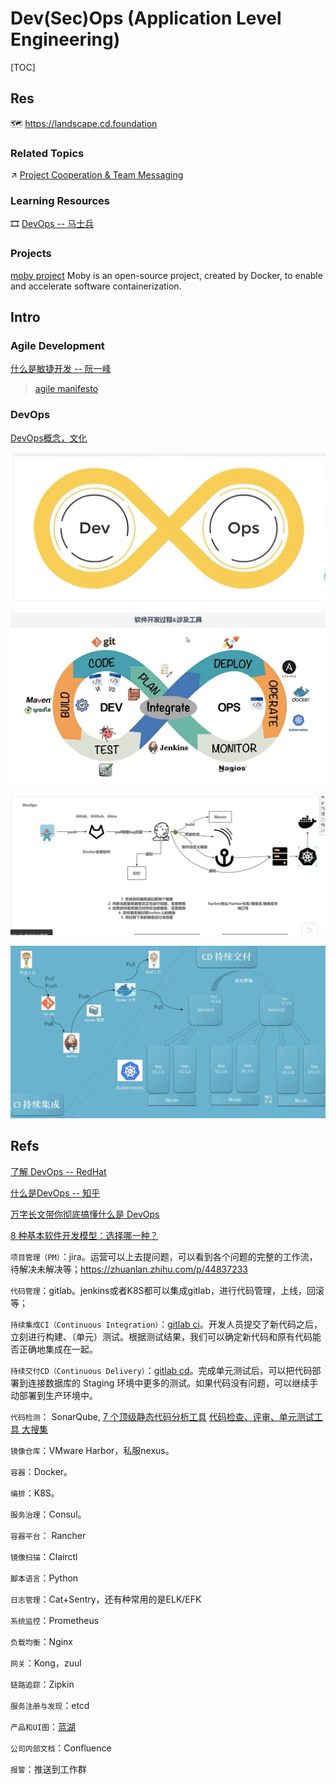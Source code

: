 # Dev(Sec)Ops (Application Level Engineering)

[TOC]



## Res
🗺️ https://landscape.cd.foundation


### Related Topics
↗ [Project Cooperation & Team Messaging](../../../🔑%20CS%20Core/🧰%20Generic%20Tools%20&%20Projects/Project%20Cooperation%20&%20Team%20Messaging/Project%20Cooperation%20&%20Team%20Messaging.md)


### Learning Resources
🎞 [DevOps -- 马士兵](https://www.bilibili.com/video/BV13Y411E7nd?share_source=copy_web)


### Projects
[moby project](https://mobyproject.org/projects/)
Moby is an open-source project, created by Docker, to enable and accelerate software containerization.



## Intro
### Agile Development
[什么是敏捷开发 -- 阮一峰](https://www.ruanyifeng.com/blog/2019/03/agile-development.html)

> [agile manifesto](https://agilemanifesto.org)


### DevOps
[DevOps概念，文化](https://doc.devpod.cn/devops/devops-9732257.html)


![Screen Shot 2022-06-29 at 2.45.09 PM](../../../../Assets/Pics/Screen%20Shot%202022-06-29%20at%202.45.09%20PM.png)

![](../../../../Assets/Pics/Screen%20Shot%202022-06-29%20at%202.50.46%20PM.png)

![](../../../../Assets/Pics/Screen%20Shot%202022-06-29%20at%202.54.40%20PM.png)

![Screen Shot 2022-06-29 at 2.58.40 PM](../../../../Assets/Pics/Screen%20Shot%202022-06-29%20at%202.58.40%20PM.png)



## Refs
[了解 DevOps -- RedHat](https://www.redhat.com/zh/topics/devops#持续部署)

[什么是DevOps -- 知乎](https://www.zhihu.com/question/58702398)

[万字长文带你彻底搞懂什么是 DevOps](https://dockone.io/article/2434765)

[8 种基本软件开发模型：选择哪一种？](https://cloud.tencent.com/developer/article/1724043)


[DevOps toolchain]: https://library.prof.wang/handbook/h/hdbk-MWnS99ThmLVDi7U5mVFrB9

`项目管理（PM）`：jira。运营可以上去提问题，可以看到各个问题的完整的工作流，待解决未解决等；https://zhuanlan.zhihu.com/p/44837233

`代码管理`：gitlab。jenkins或者K8S都可以集成gitlab，进行代码管理，上线，回滚等；

`持续集成CI（Continuous Integration）`：[gitlab ci](https://www.zhihu.com/search?q=gitlab+ci&search_source=Entity&hybrid_search_source=Entity&hybrid_search_extra={"sourceType"%3A"answer"%2C"sourceId"%3A1755254160})。开发人员提交了新代码之后，立刻进行构建、（单元）测试。根据测试结果，我们可以确定新代码和原有代码能否正确地集成在一起。

`持续交付CD（Continuous Delivery）`：[gitlab cd](https://www.zhihu.com/search?q=gitlab+cd&search_source=Entity&hybrid_search_source=Entity&hybrid_search_extra={"sourceType"%3A"answer"%2C"sourceId"%3A1755254160})。完成单元测试后，可以把代码部署到连接数据库的 Staging 环境中更多的测试。如果代码没有问题，可以继续手动部署到生产环境中。

`代码检测`： SonarQube,  [7 个顶级静态代码分析工具](https://www.infoq.cn/article/w0dqwy4dwzxyixbaxl5d) [代码检查、评审、单元测试工具 大搜集](https://blog.csdn.net/sinat_27382047/article/details/102485270)

`镜像仓库`：VMware Harbor，私服nexus。

`容器`：Docker。

`编排`：K8S。

`服务治理`：Consul。

`容器平台`： Rancher

`镜像扫描`：Clairctl

`脚本语言`：Python

`日志管理`：Cat+Sentry，还有种常用的是ELK/EFK

`系统监控`：Prometheus

`负载均衡`：Nginx

`网关`：Kong，zuul

`链路追踪`：Zipkin

`服务注册与发现`：etcd

`产品和UI图`：[蓝湖](https://www.zhihu.com/search?q=蓝湖&search_source=Entity&hybrid_search_source=Entity&hybrid_search_extra={"sourceType"%3A"answer"%2C"sourceId"%3A1755254160})

`公司内部文档`：Confluence

`报警`：推送到工作群 